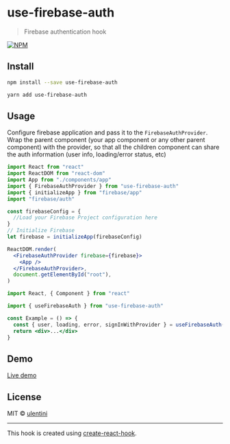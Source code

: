 # use-firebase-auth

> Firebase authentication hook

[![NPM](https://img.shields.io/npm/v/use-firebase-auth.svg)](https://www.npmjs.com/package/use-firebase-auth)

## Install

```bash
npm install --save use-firebase-auth
```

```bash
yarn add use-firebase-auth
```

## Usage

Configure firebase application and pass it to the `FirebaseAuthProvider`.
Wrap the parent component (your app component or any other parent component) with the provider, so that all the children component can share the auth information (user info, loading/error status, etc)

```jsx
import React from "react"
import ReactDOM from "react-dom"
import App from "./components/app"
import { FirebaseAuthProvider } from "use-firebase-auth"
import { initializeApp } from "firebase/app"
import "firebase/auth"

const firebaseConfig = {
  //Load your Firebase Project configuration here
}
// Initialize Firebase
let firebase = initializeApp(firebaseConfig)

ReactDOM.render(
  <FirebaseAuthProvider firebase={firebase}>
    <App />
  </FirebaseAuthProvider>,
  document.getElementById("root"),
)
```

```jsx
import React, { Component } from "react"

import { useFirebaseAuth } from "use-firebase-auth"

const Example = () => {
  const { user, loading, error, signInWithProvider } = useFirebaseAuth()
  return <div>...</div>
}
```

## Demo

[Live demo](https://use-firebase-auth-demo.umbertolentini.com/)

## License

MIT © [ulentini](https://github.com/ulentini)

---

This hook is created using [create-react-hook](https://github.com/hermanya/create-react-hook).
